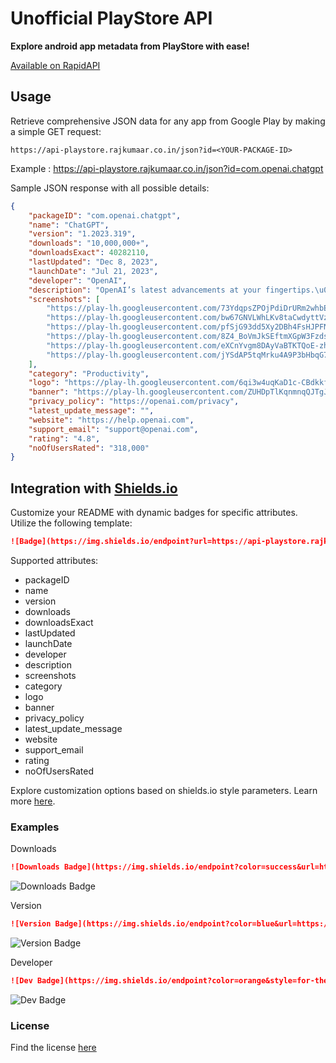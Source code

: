 # Unofficial PlayStore API

**Explore android app metadata from PlayStore with ease!**

[Available on RapidAPI](https://rapidapi.com/rajkumaar23-RK1kHf2Zl/api/app-details-from-playstore/details)

## Usage

Retrieve comprehensive JSON data for any app from Google Play by making a simple GET request:
```
https://api-playstore.rajkumaar.co.in/json?id=<YOUR-PACKAGE-ID>
```
Example : https://api-playstore.rajkumaar.co.in/json?id=com.openai.chatgpt

Sample JSON response with all possible details:
```json
{
    "packageID": "com.openai.chatgpt",
    "name": "ChatGPT",
    "version": "1.2023.319",
    "downloads": "10,000,000+",
    "downloadsExact": 40282110,
    "lastUpdated": "Dec 8, 2023",
    "launchDate": "Jul 21, 2023",
    "developer": "OpenAI",
    "description": "OpenAI’s latest advancements at your fingertips.\u003cbr\u003e\u003cbr\u003eThis official app is free, syncs your history across devices, and brings you the newest model improvements from OpenAI.\u003cbr\u003e\u003cbr\u003eWith ChatGPT in your pocket, you’ll find:\u003cbr\u003e\u003cbr\u003e· Instant answers\u003cbr\u003e· Tailored advice\u003cbr\u003e· Creative inspiration\u003cbr\u003e· Professional input\u003cbr\u003e· Learning opportunities\u003cbr\u003e\u003cbr\u003eJoin millions of users and try out the app that’s been captivating the world. Download ChatGPT today.\u003cbr\u003e\u003cbr\u003eTerms of service \u0026amp; privacy policy:\u003cbr\u003ehttps://openai.com/policies/terms-of-use\u003cbr\u003ehttps://openai.com/policies/privacy-policy",
    "screenshots": [
        "https://play-lh.googleusercontent.com/73YdqpsZPOjPdiDrURm2whbE-CAoIvPLPSpoH76y4vDz-K19JDIutwWBiHWY-1SzACs",
        "https://play-lh.googleusercontent.com/bw67GNVLWhLKv8taCwdyttVzmI0R-NVHOZ6ms33Cpz1UVNn9ZAR_B2E_PbtIeouKDoQ",
        "https://play-lh.googleusercontent.com/pfSjG93dd5Xy2DBh4FsHJPFNWz5sXB1Dwg_qPzeXXw_P7Mq6oJxQz8FrdW1dEj8K6IXN",
        "https://play-lh.googleusercontent.com/8Z4_BoVmJkSEftmXGpW3Fzdstq9DZKO55BrOfDhpOuPTV3Hdm5ADdTAQ3LIKmE9uwUj6",
        "https://play-lh.googleusercontent.com/eXCnYvgm8DAyVaBTKTQoE-zhhvI1VcsuCunsEOtmZmjkFtrNoC1GqoXb4zeFbCJQgw",
        "https://play-lh.googleusercontent.com/jYSdAP5tqMrku4A9P3bHbqG7vnuQOtpAfzMJ_y7sGDusu4Bd-myy0A5eOZYYj3D73sc"
    ],
    "category": "Productivity",
    "logo": "https://play-lh.googleusercontent.com/6qi3w4uqKaD1c-CBdkkfO6IL0lH4OoCTEdiX0oYbLFxwfvxu1t8vuwHcagdYSFmFKmI",
    "banner": "https://play-lh.googleusercontent.com/ZUHDpTlKqnmnqQJTgJIy2hdrYy0oqhF7v3pbjMcoYDjBr843HxPzQnvZU6TczCZPRwg",
    "privacy_policy": "https://openai.com/privacy",
    "latest_update_message": "",
    "website": "https://help.openai.com",
    "support_email": "support@openai.com",
    "rating": "4.8",
    "noOfUsersRated": "318,000"
}
```

## Integration with [Shields.io](https://shields.io)
Customize your README with dynamic badges for specific attributes. Utilize the following template:
```markdown
![Badge](https://img.shields.io/endpoint?url=https://api-playstore.rajkumaar.co.in/<ATTRIBUTE-NAME>?id=<PACKAGE-ID>)
```
Supported attributes: 
- packageID
- name
- version
- downloads
- downloadsExact
- lastUpdated
- launchDate
- developer
- description
- screenshots
- category
- logo
- banner
- privacy_policy
- latest_update_message
- website
- support_email
- rating
- noOfUsersRated

Explore customization options based on shields.io style parameters. Learn more [here](https://shields.io/).

### Examples

Downloads
```markdown
![Downloads Badge](https://img.shields.io/endpoint?color=success&url=https://api-playstore.rajkumaar.co.in/downloads?id=com.openai.chatgpt)
```
![Downloads Badge](https://img.shields.io/endpoint?color=success&url=https://api-playstore.rajkumaar.co.in/downloads?id=com.openai.chatgpt)

Version
```markdown
![Version Badge](https://img.shields.io/endpoint?color=blue&url=https://api-playstore.rajkumaar.co.in/version?id=com.openai.chatgpt)
```
![Version Badge](https://img.shields.io/endpoint?color=blue&url=https://api-playstore.rajkumaar.co.in/version?id=com.openai.chatgpt)

Developer
```markdown
![Dev Badge](https://img.shields.io/endpoint?color=orange&style=for-the-badge&url=https://api-playstore.rajkumaar.co.in/developer?id=com.openai.chatgpt)
```
![Dev Badge](https://img.shields.io/endpoint?color=orange&style=for-the-badge&url=https://api-playstore.rajkumaar.co.in/developer?id=com.openai.chatgpt)

### License
Find the license [here](LICENSE)


